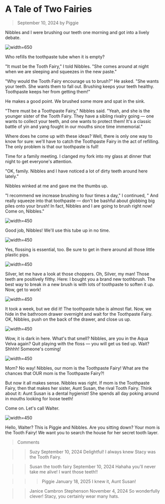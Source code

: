 # A Tale of Two Fairies
> September 10, 2024
> by Piggie

Nibbles and I were brushing our teeth one morning and got into a lively debate.

![width=650](dressing.jpg)

Who refills the toothpaste tube when it is empty?

"It must be the Tooth Fairy," I told Nibbles. "She comes around at night when we are sleeping and squeezes in the new paste."

"Why would the Tooth Fairy encourage us to brush?" He asked. "She wants your teeth. She wants them to fall out. Brushing keeps your teeth healthy. Toothpaste keeps her from getting them!"

He makes a good point. We brushed some more and spat in the sink.

"There must be a Toothpaste Fairy," Nibbles said. "Yeah, and she is the younger sister of the Tooth Fairy. They have a sibling rivalry going — one wants to collect your teeth, and one wants to protect them! It's a classic battle of yin and yang fought in our mouths since time immemorial."

Where does he come up with these ideas? Well, there is only one way to know for sure: we'll have to catch the Toothpaste Fairy in the act of refilling. The only problem is that our toothpaste is full!

Time for a family meeting. I clanged my fork into my glass at dinner that night to get everyone's attention.

"OK, family. Nibbles and I have noticed a lot of dirty teeth around here lately."

Nibbles winked at me and gave me the thumbs up.

"I recommend we increase brushing to four times a day," I continued, " And really squeeze into that toothpaste — don't be bashful about globbing big piles onto your brush! In fact, Nibbles and I are going to brush right now! Come on, Nibbles."

![width=450](brushing.jpg)

Good job, Nibbles! We'll use this tube up in no time.

![width=450](flossing.jpg)

Yes, flossing is essential, too. Be sure to get in there around all those little plastic pips.

![width=450](silver.jpg)

Silver, let me have a look at those choppers. Oh, Silver, my man! Those teeth are positively filthy. Here: I bought you a brand new toothbrush. The best way to break in a new brush is with lots of toothpaste to soften it up. Now, get to work!

![width=450](empty.jpg)

It took a week, but we did it! The toothpaste tube is almost flat. Now, we hide in the bathroom drawer overnight and wait for the Toothpaste Fairy. OK, Nibbles, push on the back of the drawer, and close us up.

![width=450](dark.jpg)

Wow, it is dark in here. What's that smell? Nibbles, are you in the Aqua Velva again? Quit playing with the floss — you will get us tied up. Wait? Shhhh! Someone's coming!

![width=450](stacy.jpg)

Mom? No way! Nibbles, our mom is the Toothpaste Fairy! What are the chances that OUR mom is the Toothpaste Fairy?!

But now it all makes sense. Nibbles was right. If mom is the Toothpaste Fairy, then that makes her sister, Aunt Susan, the rival Tooth Fairy. Think about it: Aunt Susan is a dental hygienist! She spends all day poking around in mouths looking for loose teeth!

Come on. Let's call Walter.

![width=450](phone.jpg)

Hello, Walter? This is Piggie and Nibbles. Are you sitting down? Your mom is the Tooth Fairy! We want you to search the house for her secret tooth layer.

> Comments

>> Suzy
>> September 10, 2024
Delightful! I always knew Stacy was the Tooth Fairy.

>> Susan the tooth fairy
>> September 10, 2024
Hahaha you'll never take me alive! I want those teeth!!

>>> Piggie
>>> January 18, 2025
I knew it, Aunt Susan!

>> Janice Cambron Stephenson
>> November 4, 2024
So wonderfully clever! Stacy, you certainly wear many hats.